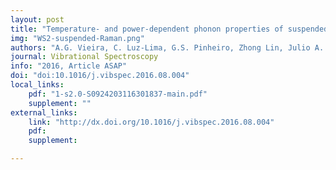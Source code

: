 ```yaml
---
layout: post
title: "Temperature- and power-dependent phonon properties of suspended continuous WS2 monolayer films"
img: "WS2-suspended-Raman.png"
authors: "A.G. Vieira, C. Luz-Lima, G.S. Pinheiro, Zhong Lin, Julio A. Rodríguez-Manzo, N. Perea-López, A.L. Elías, Marija Drndić, M. Terrones, H. Terrones, B.C. Viana"
journal: Vibrational Spectroscopy
info: "2016, Article ASAP"
doi: "doi:10.1016/j.vibspec.2016.08.004"
local_links:
    pdf: "1-s2.0-S0924203116301837-main.pdf"
    supplement: ""
external_links:
    link: "http://dx.doi.org/10.1016/j.vibspec.2016.08.004"
    pdf:
    supplement:

---
```


<!--more-->
